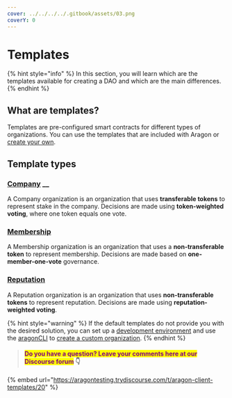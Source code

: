 ```yaml
---
cover: ../../../../.gitbook/assets/03.png
coverY: 0
---
```


# Templates

{% hint style="info" %}
In this section, you will learn which are the templates available for creating a DAO and which are the main differences.
{% endhint %}

## What are templates?

Templates are pre-configured smart contracts for different types of organizations. You can use the templates that are included with Aragon or [create your own](https://github.com/aragon/dao-templates).&#x20;

## Template types

### [Company](use-company-template.md) __&#x20;

A Company organization is an organization that uses **transferable tokens** to represent stake in the company. Decisions are made using **token-weighted voting**, where one token equals one vote.

### [Membership](use-membership-template.md)&#x20;

A Membership organization is an organization that uses a **non-transferable token** to represent membership. Decisions are made based on **one-member-one-vote** governance.

### [Reputation](page-1.md)&#x20;

A Reputation organization is an organization that uses **non-transferable tokens** to represent reputation. Decisions are made using **reputation-weighted voting**.

{% hint style="warning" %}
If the default templates do not provide you with the desired solution, you can set up a [development environment](https://hack.aragon.org/docs/getting-started#environment-setup) and use the [aragonCLI](https://hack.aragon.org/docs/cli-intro) to [create a custom organization](https://hack.aragon.org/docs/guides-custom-deploy).
{% endhint %}

> #### <mark style="color:purple;">Do you have a question? Leave your comments here at our Discourse forum</mark> 👇

{% embed url="https://aragontesting.trydiscourse.com/t/aragon-client-templates/20" %}
